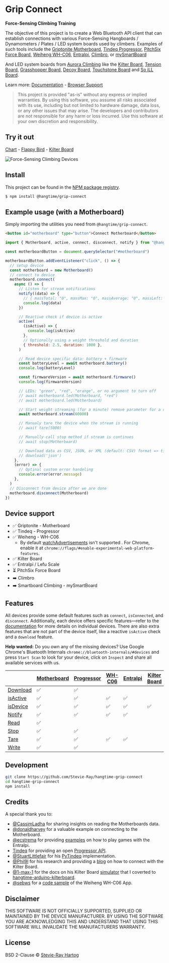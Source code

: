 # Grip Connect

**Force-Sensing Climbing Training**

The objective of this project is to create a Web Bluetooth API client that can establish connections with various
Force-Sensing Hangboards / Dynamometers / Plates / LED system boards used by climbers. Examples of such tools include
the [Griptonite Motherboard](https://griptonite.io/shop/motherboard/),
[Tindeq Progressor](https://tindeq.com/product/progressor/),
[PitchSix Force Board](https://pitchsix.com/products/force-board-portable),
[Weiheng WH-C06](https://weihengmanufacturer.com/products/wh-c06-bluetooth-300kg-hanging-scale/),
[Entralpi](https://entralpi.com/), [Climbro](https://climbro.com/), or
[mySmartBoard](https://www.smartboard-climbing.com/)

And LED system boards from [Aurora Climbing](https://auroraclimbing.com/) like the
[Kilter Board](https://settercloset.com/pages/the-kilter-board),
[Tension Board](https://tensionclimbing.com/product/tension-board-2/),
[Grasshopper Board](https://grasshopperclimbing.com/products/),
[Decoy Board](https://decoy-holds.com/pages/decoy-board), [Touchstone Board](https://touchstoneboardapp.com/) and
[So iLL Board](https://apps.apple.com/us/app/so-ill-board/id1358056082).

Learn more: [Documentation](https://stevie-ray.github.io/hangtime-grip-connect/) -
[Browser Support](https://caniuse.com/web-bluetooth)

> This project is provided "as-is" without any express or implied warranties. By using this software, you assume all
> risks associated with its use, including but not limited to hardware damage, data loss, or any other issues that may
> arise. The developers and contributors are not responsible for any harm or loss incurred. Use this software at your
> own discretion and responsibility.

## Try it out

[Chart](https://grip-connect.vercel.app/) - [Flappy Bird](https://grip-connect-flappy-bird.vercel.app/) -
[Kilter Board](https://grip-connect-kilter-board.vercel.app/?route=p1083r15p1117r15p1164r12p1185r12p1233r13p1282r13p1303r13p1372r13p1392r14p1505r15)

![Force-Sensing Climbing Devices](https://github.com/user-attachments/assets/c1a8ef3b-8d94-47b6-84a6-f73893e948d6)

## Install

This project can be found in the [NPM package registry](https://www.npmjs.com/package/@hangtime/grip-connect).

```sh [npm]
$ npm install @hangtime/grip-connect
```

## Example usage (with a Motherboard)

Simply importing the utilities you need from `@hangtime/grip-connect`.

```html
<button id="motherboard" type="button">Connect Motherboard</button>
```

```js
import { Motherboard, active, connect, disconnect, notify } from "@hangtime/grip-connect"

const motherboardButton = document.querySelector("#motherboard")

motherboardButton.addEventListener("click", () => {
  // setup device
  const motherboard = new Motherboard()
  // connect to device
  motherboard.connect(
    async () => {
      // Listen for stream notifications
      notify((data) => {
        // { massTotal: "0", massMax: "0", massAverage: "0", massLeft: "0", massCenter: "0", massRight: "0" }
        console.log(data)
      })

      // Reactive check if device is active
      active(
        (isActive) => {
          console.log(isActive)
        },
        // Optionally using a weight threshold and duration
        { threshold: 2.5, duration: 1000 },
      )

      // Read device specific data: battery + firmware
      const batteryLevel = await motherboard.battery()
      console.log(batteryLevel)

      const firmwareVersion = await motherboard.firmware()
      console.log(firmwareVersion)

      // LEDs: "green", "red", "orange", or no argument to turn off
      // await motherboard.led(Motherboard, "red")
      // await motherboard.led(Motherboard)

      // Start weight streaming (for a minute) remove parameter for a continues stream
      await motherboard.stream(60000)

      // Manualy tare the device when the stream is running
      // await tare(5000)

      // Manually call stop method if stream is continues
      // await stop(Motherboard)

      // Download data as CSV, JSON, or XML (default: CSV) format => timestamp, frame, battery, samples, masses
      // download('json')
    },
    (error) => {
      // Optinal custom error handeling
      console.error(error.message)
    },
  )
  // Disconnect from device after we are done
  motherboard.disconnect(Motherboard)
})
```

## Device support

- ✅ Griptonite - Motherboard
- ✅ Tindeq - Progressor
- ✅ Weiheng - WH-C06
  - By default [watchAdvertisements](https://chromestatus.com/feature/5180688812736512) isn't supported . For Chrome,
    enable it at `chrome://flags/#enable-experimental-web-platform-features`.
- ✅ Kilter Board
- ✅ Entralpi / Lefu Scale
- ⏳ PitchSix Force Board
- ➡️ Climbro
- ➡️ Smartboard Climbing - mySmartBoard

## Features

All devices provide some default features such as `connect`, `isConnected`, and `disconnect`. Additionally, each device
offers specific features—refer to the [documentation](https://stevie-ray.github.io/hangtime-grip-connect/devices/) for
more details on individual devices. There are also extra features that are not part of the device itself, like a
reactive `isActive` check and a `download` feature.

**Help wanted:** Do you own any of the missing devices? Use Google Chrome's Bluetooth Internals
`chrome://bluetooth-internals/#devices` and press `Start Scan` to look for your device, click on `Inspect` and share all
available services with us.

|                                                                                   | [Motherboard](https://stevie-ray.github.io/hangtime-grip-connect/devices/motherboard.html) | [Progressor](https://stevie-ray.github.io/hangtime-grip-connect/devices/progressor.html) | [WH-C06](https://stevie-ray.github.io/hangtime-grip-connect/devices/wh-c06.html) | [Entralpi](https://stevie-ray.github.io/hangtime-grip-connect/devices/entralpi.html) | [Kilter Board](https://stevie-ray.github.io/hangtime-grip-connect/devices/kilterboard.html) | [Force Board](https://stevie-ray.github.io/hangtime-grip-connect/devices/forceboard.html) | [Climbro](https://stevie-ray.github.io/hangtime-grip-connect/devices/climbro.html) | [mySmartBoard](https://stevie-ray.github.io/hangtime-grip-connect/devices/mysmartboard.html) |
| --------------------------------------------------------------------------------- | ------------------------------------------------------------------------------------------ | ---------------------------------------------------------------------------------------- | -------------------------------------------------------------------------------- | ------------------------------------------------------------------------------------ | ------------------------------------------------------------------------------------------- | ----------------------------------------------------------------------------------------- | ---------------------------------------------------------------------------------- | -------------------------------------------------------------------------------------------- |
| [Download](https://stevie-ray.github.io/hangtime-grip-connect/api/download.html)  | ✅                                                                                         | ✅                                                                                       |                                                                                  |                                                                                      |                                                                                             |                                                                                           |                                                                                    |                                                                                              |
| [isActive](https://stevie-ray.github.io/hangtime-grip-connect/api/is-active.html) | ✅                                                                                         | ✅                                                                                       | ✅                                                                               | ✅                                                                                   |                                                                                             |                                                                                           |                                                                                    |                                                                                              |
| [isDevice](https://stevie-ray.github.io/hangtime-grip-connect/api/is-device.html) | ✅                                                                                         | ✅                                                                                       | ✅                                                                               | ✅                                                                                   | ✅                                                                                          |                                                                                           |                                                                                    |                                                                                              |
| [Notify](https://stevie-ray.github.io/hangtime-grip-connect/api/notify.html)      | ✅                                                                                         | ✅                                                                                       | ✅                                                                               | ✅                                                                                   |                                                                                             |                                                                                           |                                                                                    |                                                                                              |
| [Read](https://stevie-ray.github.io/hangtime-grip-connect/api/read.html)          | ✅                                                                                         |                                                                                          |                                                                                  |                                                                                      |                                                                                             |                                                                                           |                                                                                    |                                                                                              |
| [Stop](https://stevie-ray.github.io/hangtime-grip-connect/api/stop.html)          | ✅                                                                                         | ✅                                                                                       |                                                                                  |                                                                                      |                                                                                             |                                                                                           |                                                                                    |                                                                                              |
| [Tare](https://stevie-ray.github.io/hangtime-grip-connect/api/tare.html)          | ✅                                                                                         | ✅                                                                                       | ✅                                                                               | ✅                                                                                   |                                                                                             |                                                                                           |                                                                                    |                                                                                              |
| [Write](https://stevie-ray.github.io/hangtime-grip-connect/api/write.html)        | ✅                                                                                         | ✅                                                                                       |                                                                                  |                                                                                      |                                                                                             | ✅                                                                                        |                                                                                    |                                                                                              |

## Development

```bash
git clone https://github.com/Stevie-Ray/hangtime-grip-connect
cd hangtime-grip-connect
npm install
```

## Credits

A special thank you to:

- [@CassimLadha](https://github.com/CassimLadha) for sharing insights on reading the Motherboards data.
- [@donaldharvey](https://github.com/donaldharvey) for a valuable example on connecting to the Motherboard.
- [@ecstrema](https://github.com/ecstrema) for providing [examples](https://github.com/ecstrema/entralpi-games) on how
  to play games with the Entralpi.
- [Tindeq](https://tindeq.com/) for providing an open [Progressor API](https://tindeq.com/progressor_api/).
- [@StuartLittlefair](https://github.com/StuartLittlefair) for his
  [PyTindeq](https://github.com/StuartLittlefair/PyTindeq) implementation.
- [@Phil9l](https://github.com/phil9l) for his research and providing a [blog](https://bazun.me/blog/kiterboard/) on how
  to connect with the Kilter Board.
- [@1-max-1](https://github.com/1-max-1) for the docs on his Kilter Board
  [simulator](https://github.com/1-max-1/fake_kilter_board) that I coverted to
  [hangtime-arduino-kilterboard](https://github.com/Stevie-Ray/hangtime-arduino-kilterboard).
- [@sebws](https://github.com/sebws) for a [code sample](https://github.com/sebws/Crane) of the Weiheng WH-C06 App.

## Disclaimer

THIS SOFTWARE IS NOT OFFICIALLY SUPPORTED, SUPPLIED OR MAINTAINED BY THE DEVICE MANUFACTURER. BY USING THE SOFTWARE YOU
ARE ACKNOWLEDGING THIS AND UNDERSTAND THAT USING THIS SOFTWARE WILL INVALIDATE THE MANUFACTURERS WARRANTY.

## License

BSD 2-Clause © [Stevie-Ray Hartog](https://github.com/Stevie-Ray)
